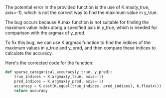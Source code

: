 The potential error in the provided function is the use of K.max(y_true, axis=-1), which is not the correct way to find the maximum value in y_true.

The bug occurs because K.max function is not suitable for finding the maximum value index along a specified axis in y_true, which is needed for comparison with the argmax of y_pred.

To fix this bug, we can use K.argmax function to find the indices of the maximum values in y_true and y_pred, and then compare these indices to calculate the accuracy.

Here's the corrected code for the function:

```python
def sparse_categorical_accuracy(y_true, y_pred):
    true_indices = K.argmax(y_true, axis=-1)
    pred_indices = K.argmax(y_pred, axis=-1)
    accuracy = K.cast(K.equal(true_indices, pred_indices), K.floatx())
    return accuracy
```